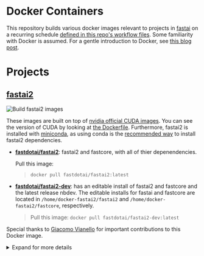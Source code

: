 # Docker Containers

This repository builds various docker images relevant to projects in [fastai](https://github.com/fastai/) on a recurring schedule [defined in this repo's workflow files](.github/workflows/).  Some familiarity with Docker is assumed.  For a gentle introduction to Docker, see [this blog post](https://towardsdatascience.com/how-docker-can-help-you-become-a-more-effective-data-scientist-7fc048ef91d5).


# Projects

## [fastai2](https://github.com/fastai/fastai2)

![Build fastai2 images](https://github.com/fastai/docker-containers/workflows/Build%20fastai2%20images/badge.svg)

These images are built on top of [nvidia official CUDA images](https://hub.docker.com/r/nvidia/cuda/).  You can see the version of CUDA by looking at [the Dockerfile](fastai2-build/Dockerfile).  Furthermore, fastai2 is installed with [miniconda](https://docs.conda.io/en/latest/miniconda.html), as using conda is the [recommended way](https://github.com/fastai/fastai2#installing) to install fastai2 dependencies.

- **[fastdotai/fastai2](https://hub.docker.com/repository/docker/fastdotai/fastai2)**: fastai2 and fastcore, with all of thier depenendencies.
    
    Pull this image: 
    > `docker pull fastdotai/fastai2:latest`

- **[fastdotai/fastai2-dev](https://hub.docker.com/repository/docker/fastdotai/fastai2-dev)**:
has an editable install of fastai2 and fastcore and the latest release nbdev.  The editable installs for fastai and fastcore are located in `/home/docker-fastai2/fastai2` and `/home/docker-fastai2/fastcore`, respectively.

    > Pull this image: `docker pull fastdotai/fastai2-dev:latest`

Special thanks to [Giacomo Vianello](https://github.com/giacomov) for important contributions to this Docker image.

<details>
  <summary>Expand for more details</summary>

#### Tags

These following tags are available:

- `latest`: the most current build.
    > example: `docker pull fastdotai/fastai2:latest`

- `version`: corresponds to the version of fastai2 present when the container was built.
    > example: `docker pull fastdotai/fastai2:0.0.22`

- `YYYY-MM-DD`: corresponds to the date the container was built.
    > example: `docker pull fastdotai/fasta2:2020-07-31`

You can filter for the available tags by navigating to the Tags tab on the DockerHub page for either the [fastai2](https://hub.docker.com/repository/docker/fastdotai/fastai2/tags?page=1) or [fastai2-dev](https://hub.docker.com/repository/docker/fastdotai/fastai2-dev/tags?page=1) repos.

#### Usage

If you have a Nvdia GPU that is compatible with CUDA 10 or higher, you should [install Nvidia Docker](https://github.com/NVIDIA/nvidia-docker).  Afterwards, you will need to use the `--gpus` flag when running the container.  See the [usage](https://github.com/NVIDIA/nvidia-docker#usage) section for more details on the various arguments available. 

#### Examples:

- Run an interacive shell on CPUs (for example your laptop) on the latest version of fastai2:
    >  docker run -p 8888:8888 fastdotai/fastai2 jupyter notebook --ip=0.0.0.0 --no-browser --allow-root --port=8888

- Run an jupyter server on CPU on with an editable install
    > docker run -p 8888:8888 fastdotai/fastai2-dev jupyter notebook --ip=0.0.0.0 --no-browser --allow-root --port=8888

- Test that your GPUS are visible to pytorch from within the docker container:
    > docker run --gpus 1 fastdotai/fastai2 python -c "import torch;print(torch.cuda.is_available())"

 - Run a jupyter server with all GPUs:
    > docker run --gpus all -p 8888:8888 fastdotai/fastai2 jupyter notebook --ip=0.0.0.0 --no-browser --allow-root --port=8888
    
- Run a jupyter server with 2 GPUs on with an editable install:
    > docker run --gpus 2 -p 8888:8888 fastdotai/fastai2-dev jupyter notebook --ip=0.0.0.0 --no-browser --allow-root --port=8888

- Run a jupyter server with 2 GPUs on with an editable install for version fastai `0.0.22`:
    > docker run --gpus 2 -p 8888:8888 fastdotai/fastai2-dev:0.0.22 jupyter notebook --ip=0.0.0.0 --no-browser --allow-root --port=8888

</details>
